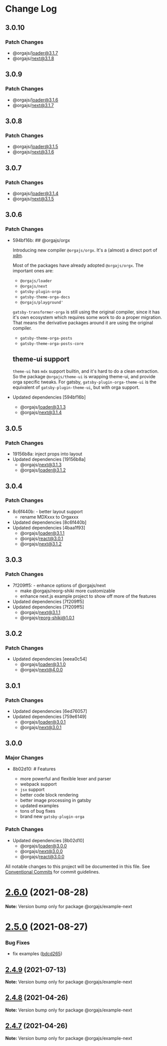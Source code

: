 # Change Log

## 3.0.10

### Patch Changes

- @orgajs/loader@3.1.7
- @orgajs/next@3.1.8

## 3.0.9

### Patch Changes

- @orgajs/loader@3.1.6
- @orgajs/next@3.1.7

## 3.0.8

### Patch Changes

- @orgajs/loader@3.1.5
- @orgajs/next@3.1.6

## 3.0.7

### Patch Changes

- @orgajs/loader@3.1.4
- @orgajs/next@3.1.5

## 3.0.6

### Patch Changes

- 594bf16b: ## @orgajs/orgx

  Introducing new compiler `@orgajs/orgx`. It's a (almost) a direct port of [xdm](https://github.com/wooorm/xdm).

  Most of the packages have already adopted `@orgajs/orgx`. The important ones are:

  - `@orgajs/loader`
  - `@orgajs/next`
  - `gatsby-plugin-orga`
  - `gatsby-theme-orga-docs`
  - `@orgajs/playground'`

  `gatsby-transformer-orga` is still using the original compiler, since it has it's own ecosystem which requires some work to do a proper migration. That means the derivative packages around it are using the original compiler.

  - `gatsby-theme-orga-posts`
  - `gatsby-theme-orga-posts-core`

  ## theme-ui support

  `theme-ui` has `mdx` support builtin, and it's hard to do a clean extraction. So the package `@orgajs/theme-ui` is wrapping theme-ui, and provide orga specific tweaks. For gatsby, `gatsby-plugin-orga-theme-ui` is the equivalent of `gatsby-plugin-theme-ui`, but with orga support.

- Updated dependencies [594bf16b]
  - @orgajs/loader@3.1.3
  - @orgajs/next@3.1.4

## 3.0.5

### Patch Changes

- 19156b8a: inject props into layout
- Updated dependencies [19156b8a]
  - @orgajs/next@3.1.3
  - @orgajs/loader@3.1.2

## 3.0.4

### Patch Changes

- 8c6f440b: - better layout support
  - rename MDXxxx to Orgaxxx
- Updated dependencies [8c6f440b]
- Updated dependencies [4baa1f93]
  - @orgajs/loader@3.1.1
  - @orgajs/react@3.0.1
  - @orgajs/next@3.1.2

## 3.0.3

### Patch Changes

- 7f209ff5: - enhance options of @orgajs/next
  - make @orgajs/reorg-shiki more customizable
  - enhance next.js example project to show off more of the features
- Updated dependencies [7f209ff5]
- Updated dependencies [7f209ff5]
  - @orgajs/next@3.1.1
  - @orgajs/reorg-shiki@1.0.1

## 3.0.2

### Patch Changes

- Updated dependencies [eeea0c54]
  - @orgajs/loader@3.1.0
  - @orgajs/next@4.0.0

## 3.0.1

### Patch Changes

- Updated dependencies [6ed76057]
- Updated dependencies [759e6149]
  - @orgajs/loader@3.0.1
  - @orgajs/next@3.0.1

## 3.0.0

### Major Changes

- 8b02d10: # Features

  - more powerful and flexible lexer and parser
  - webpack support
  - `jsx` support
  - better code block rendering
  - better image processing in gatsby
  - updated examples
  - tons of bug fixes
  - brand new `gatsby-plugin-orga`

### Patch Changes

- Updated dependencies [8b02d10]
  - @orgajs/loader@3.0.0
  - @orgajs/next@3.0.0
  - @orgajs/react@3.0.0

All notable changes to this project will be documented in this file.
See [Conventional Commits](https://conventionalcommits.org) for commit guidelines.

# [2.6.0](https://github.com/orgapp/orgajs/compare/v2.5.0...v2.6.0) (2021-08-28)

**Note:** Version bump only for package @orgajs/example-next

# [2.5.0](https://github.com/orgapp/orgajs/compare/v2.4.9...v2.5.0) (2021-08-27)

### Bug Fixes

- fix examples ([bdcd265](https://github.com/orgapp/orgajs/commit/bdcd2655502a73800e8915ba09fd78452dff503f))

## [2.4.9](https://github.com/orgapp/orgajs/compare/v2.4.8...v2.4.9) (2021-07-13)

**Note:** Version bump only for package @orgajs/example-next

## [2.4.8](https://github.com/orgapp/orgajs/compare/v2.4.7...v2.4.8) (2021-04-26)

**Note:** Version bump only for package @orgajs/example-next

## [2.4.7](https://github.com/orgapp/orgajs/compare/v2.4.6...v2.4.7) (2021-04-26)

**Note:** Version bump only for package @orgajs/example-next
